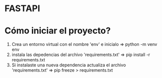 # FASTAPI

# Cómo iniciar el proyecto?

1. Crea un entorno virtual con el nombre 'env' e inicialo => python -m venv env
2. instala las depedencias del archivo 'requirements.txt' => pip install -r requirements.txt
3. Si instalaste una nueva dependencia actualiza el archivo 'requirements.txt' => pip freeze > requirements.txt